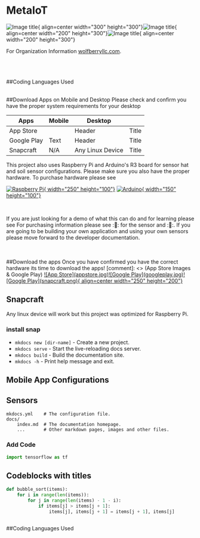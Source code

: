 <script src="https://kit.fontawesome.com/267ca0a163.js" crossorigin="anonymous"></script>
<script src="https://cdn.jsdelivr.net/npm/clipboard@2.0.10/dist/clipboard.min.js"></script>

# MetaIoT 

[comment]: <> (This is the header image)
![Image title](planterai.jpg){ align=center width="300" height="300"}![Image title](planterai2.jpg){ align=center width="200" height="300"}![Image title](planterai3.jpg){ align=center width="200" height="300"}

[comment]: <> (Link to website)
For Organization Information [wolfberryllc.com](https://www.wolfberryllc.com).
<br>
<br>
<br>
<br>

##Coding Languages Used
<i class="fa-brands fa-js fa-4x"></i>
<i class="fa-brands fa-python fa-4x"></i>
<br>
<br>

##Download Apps on Mobile and Desktop
Please check and confirm you have the proper system requirements for your desktop

[comment]: <> (requirements)

| Apps        | Mobile      | Desktop     |             |
| ----------- | ----------- | ----------- | ----------- |
| App Store   |             | Header      | Title       |
| Google Play | Text        | Header      | Title       |
| Snapcraft   | N/A         | Any Linux Device      | Title       |

This project also uses Raspberry Pi and Arduino's R3 board for sensor hat and soil sensor configurations. Please make sure you also have the proper hardware. To purchase hardware please see 

[comment]: <> (hardware purchasing links)
<a href="http://google.com.au/" rel="purchase hardware">![Raspberry Pi](raspberrypi.jpg){ width="250" height="100"}</a>
<a href="http://google.com.au/" rel="Sensor Kit">![Arduino](arduino.jpg){ width="150" height="100"}</a>

<br>

[comment]: <> (Paragraph)

If you are just looking for a demo of what this can do and for learning please see For purchasing information please  see ::link:: for the sensor    and ::link::. If you are going to be building your own application and using your own sensors please move forward to the developer documentation.

<br>
<br>
##Download the apps
Once you have confirmed you have the correct hardware its time to download the apps!
[comment]: <> (App Store Images & Google Play)
<a href="http://google.com.au/" rel="some text">![App Store](appstore.jpg)</a><a href="http://google.com.au/" rel="some text">![Google Play](googleplay.jpg)</a><a href="http://google.com.au/" rel="some text">![Google Play](snapcraft.png){ align=center width="250" height="200"}</a>


<br>

[comment]: <> (Snapcraft link)
## Snapcraft 
Any linux device will work but this project was optimized for Raspberry Pi.

### install snap
* `mkdocs new [dir-name]` - Create a new project.
* `mkdocs serve` - Start the live-reloading docs server.
* `mkdocs build` - Build the documentation site.
* `mkdocs -h` - Print help message and exit.


## Mobile App Configurations


## Sensors

    mkdocs.yml    # The configuration file.
    docs/
        index.md  # The documentation homepage.
        ...       # Other markdown pages, images and other files.

### Add Code 
``` py
import tensorflow as tf
```

## Codeblocks with titles
``` py title="bubble_sort.py"
def bubble_sort(items):
    for i in range(len(items)):
        for j in range(len(items) - 1 - i):
            if items[j] > items[j + 1]:
                items[j], items[j + 1] = items[j + 1], items[j]
                
```

<div class="grid cards" markdown>

##Coding Languages Used
<i class="fa-brands fa-js fa-4x"></i>
<i class="fa-brands fa-python fa-4x"></i>

</div>

<a href="https://github.com/wolfberryllc/MetaIoT"><i class="fa-brands fa-github fa-4x"></i></a>
</div>

[comment]: <> (This is a comment, it will not be included)
[comment]: <> (in  the output file unless you use it in)
[comment]: <> (add copy to code)

<script src="dist/clipboard.min.js"></script>


